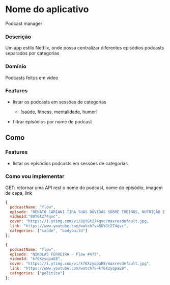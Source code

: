 # Nome do aplicativo

Podcast manager

### Descrição

Um app estilo Netflix, onde possa centralizar diferentes episódios podcasts separados por categorias

### Domínio

Podcasts feitos em video

### Features

- listar os podcasts em sessões de categorias

  - [saúde, fitness, mentalidade, humor]

- filtrar episódios por nome de podcast

## Como

### Features

- listar os episódios podcasts em sessões de categorias

### Como vou implementar

GET: retornar uma API rest o nome do podcast, nome do episódio, imagem de capa, link

```js
{
  podcastName: "flow",
  episode: "RENATO CARIANI TIRA SUAS DÚVIDAS SOBRE TREINOS, NUTRIÇÃO E VIDA SAUDÁVEL [Especialista Responde]",
  videoId:"8UYGt274qvc",
  cover: "https://i.ytimg.com/vi/8UYGt274qvc/maxresdefault.jpg,
  link: "https://www.youtube.com/watch?v=8UYGt274qvc",
  categories: ["saúde", "bodybuild"]
};

{
  podcastName: "flow",
  episode: "NIKOLAS FERREIRA - Flow #475",
  videoId: "kf6XzyqpaE8",
  cover: "https://i.ytimg.com/vi/kf6XzyqpaE8/maxresdefault.jpg",
  link: "https://www.youtube.com/watch?v=kf6XzyqpaE8",
  categories: ["política"]
};

```
